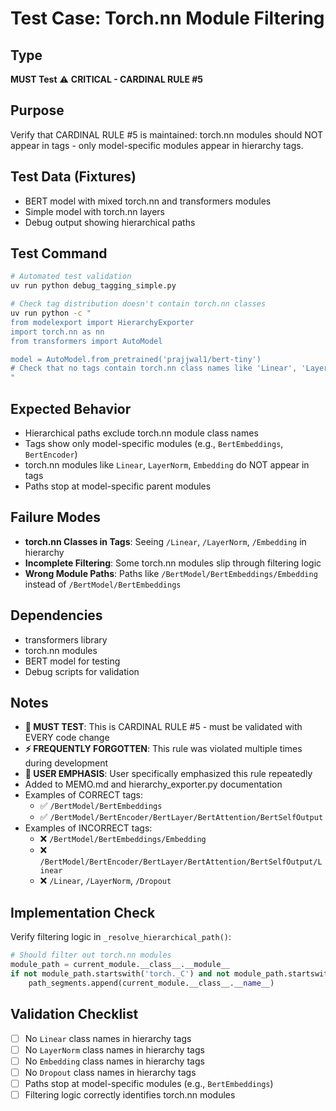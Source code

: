 # Test Case: Torch.nn Module Filtering

## Type
**MUST Test** ⚠️ **CRITICAL - CARDINAL RULE #5**

## Purpose
Verify that CARDINAL RULE #5 is maintained: torch.nn modules should NOT appear in tags - only model-specific modules appear in hierarchy tags.

## Test Data (Fixtures)
- BERT model with mixed torch.nn and transformers modules
- Simple model with torch.nn layers
- Debug output showing hierarchical paths

## Test Command
```bash
# Automated test validation
uv run python debug_tagging_simple.py

# Check tag distribution doesn't contain torch.nn classes
uv run python -c "
from modelexport import HierarchyExporter
import torch.nn as nn
from transformers import AutoModel

model = AutoModel.from_pretrained('prajjwal1/bert-tiny')
# Check that no tags contain torch.nn class names like 'Linear', 'LayerNorm', 'Embedding'
"
```

## Expected Behavior
- Hierarchical paths exclude torch.nn module class names
- Tags show only model-specific modules (e.g., `BertEmbeddings`, `BertEncoder`)
- torch.nn modules like `Linear`, `LayerNorm`, `Embedding` do NOT appear in tags
- Paths stop at model-specific parent modules

## Failure Modes
- **torch.nn Classes in Tags**: Seeing `/Linear`, `/LayerNorm`, `/Embedding` in hierarchy
- **Incomplete Filtering**: Some torch.nn modules slip through filtering logic
- **Wrong Module Paths**: Paths like `/BertModel/BertEmbeddings/Embedding` instead of `/BertModel/BertEmbeddings`

## Dependencies
- transformers library
- torch.nn modules 
- BERT model for testing
- Debug scripts for validation

## Notes
- **🚨 MUST TEST**: This is CARDINAL RULE #5 - must be validated with EVERY code change
- **⚡ FREQUENTLY FORGOTTEN**: This rule was violated multiple times during development
- **👤 USER EMPHASIS**: User specifically emphasized this rule repeatedly
- Added to MEMO.md and hierarchy_exporter.py documentation
- Examples of CORRECT tags:
  - ✅ `/BertModel/BertEmbeddings`
  - ✅ `/BertModel/BertEncoder/BertLayer/BertAttention/BertSelfOutput`
- Examples of INCORRECT tags:
  - ❌ `/BertModel/BertEmbeddings/Embedding`
  - ❌ `/BertModel/BertEncoder/BertLayer/BertAttention/BertSelfOutput/Linear`
  - ❌ `/Linear`, `/LayerNorm`, `/Dropout`

## Implementation Check
Verify filtering logic in `_resolve_hierarchical_path()`:
```python
# Should filter out torch.nn modules
module_path = current_module.__class__.__module__
if not module_path.startswith('torch._C') and not module_path.startswith('torch.nn'):
    path_segments.append(current_module.__class__.__name__)
```

## Validation Checklist
- [ ] No `Linear` class names in hierarchy tags
- [ ] No `LayerNorm` class names in hierarchy tags  
- [ ] No `Embedding` class names in hierarchy tags
- [ ] No `Dropout` class names in hierarchy tags
- [ ] Paths stop at model-specific modules (e.g., `BertEmbeddings`)
- [ ] Filtering logic correctly identifies torch.nn modules
